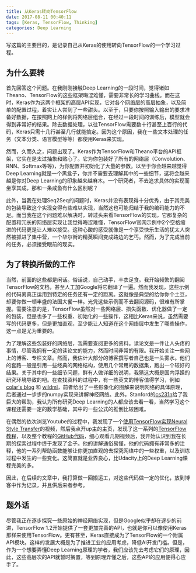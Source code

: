 ```yaml
---
title: 从Keras转向TensorFlow
date: 2017-08-11 00:40:11
tags: [Keras, TensorFlow, Thinking]
categories: Deep Learning
---
```


写这篇的主要目的，是记录自己从Keras的使用转向TensorFlow的一个学习过程。

## 为什么要转

首先回答这个问题。在我刚刚接触Deep Learning的一段时间，觉得诸如Theano、TensorFlow的这些框架晦涩难懂，需要非常长的学习曲线。而在这时，Keras作为这两个框架的高层API实现，它对各个网络层的高层抽象，以及简单的配置过程，着实让人尝到了一些甜头。以至于，只要你按照输入输出的要求准备好数据，在按照网上的样例将网络层组合，在经过一段时间的训练后，模型就会得到非常好的结果。除去数据处理，以往TensorFlow需要数十行甚至上百行的代码，Keras只需十几行甚至几行就能搞定。因为这个原因，我在一些文本处理的任务（文本分类、语言模型等等）都使用Keras来实现。

然而，久而久之，问题出现了。Keras作为TensorFlow和Theano平台的API框架，它实在是太过抽象和贴心了。它为你包装好了所有的网络层（Convolution、RNN、Softmax等等)，为你配置并初始化了大量的参数。以至于你会越来越觉得Deep Learning就是一个黑盒子，你并不需要去理解其中的一些细节，这将会越来越是你对Deep Learning的印象越来越麻木。一个研究者，不去追求具体的实现而坐享其成，那和一条咸鱼有什么区别呢？

此外，当我在处理Seq2Seq的问题时，Keras并没有表现得十分优秀，由于其完美的包装导致这个实现变得有些难以实现，当然这也可能归结于我的编码能力的不足。而当我在这个问题难以解决时，转过头来看TensorFlow的实现，它那复杂的配置和冗长的网络层实现让我觉得晦涩难懂，TensorFlow官网示例中2个空格缩进的代码更是让人难以接受。这种心酸的感受就像是一个享受快乐生活的犹太人突然被抓进了集中营，一个华尔街的精英瞬间变成路边的乞丐。然而，为了完成当前的任务，必须接受眼前的现实。

## 为了转换所做的工作

当然，前面的这些都是闲话。俗话说，自己动手，丰衣足食。我开始频繁的翻阅TensorFlow的文档，甚至人工加Google将它翻译了一遍。然而我发现，这些示例的代码离真正运用到特定的任务还有一定的距离。这就像是典型的给你你个土豆，却要你做一顿丰盛的法国大餐一样。光凭这些示例而不去翻阅源码，很难有所掌握。需要注意的是，TensorFlow虽然对一些网络层、损失函数、优化器做了一定的包装，但是也多了一些权重、初始化的一些操作，这相比Keras来说，虽然需要写的代码更多，但是更加直观，至少能让人知道在这个网络层中发生了哪些操作，这一点是尤为重要的。

为了理解这些包装好的网络层，我需要查阅更多的资料。读论文是一件让人头疼的事情，尽管我拥有一定的读论文的能力，然而时间非常的有限。我开始关注一些网上的博客、专栏文章。然而，我估计大部分的博客撰写者自己也是一头雾水。他们的套路一般是引用一些经典的网络结构，使用几个常用的数据集，跑出一个较好的结果。关于其中的一些细节问题，鲜有人做详细的说明，我猜这大概是国内浮躁的研究环境导致的吧。在查找资料的过程中，有一些英文的博客值得学习，例如[colar's blog](http://colah.github.io/) 和 [wildml](http://www.wildml.com/)，前者给出了一些形象化的图解来说明网络的具体原理，后者通过一步步的numpy实现来讲解神经网络。此外，Stanford的[cs231n](http://cs231n.stanford.edu/)给了我巨大的帮助，我认为所有研究Deep Learning的人都应该去看一看，当然学习这个课程还需要一定的数学基础，其中的一些公式的推倒比较困难。

在偶然的依次浏览Youtube的过程中，我发现了一个[使用TensorFlow实现Neural Style Transfer](https://www.youtube.com/watch?v=LoePx3QC5Js)的视频，然后我点开up主的主页，发现了这一系列的[TensorFlow教程](https://www.youtube.com/watch?v=wuo4JdG3SvU&list=PL9Hr9sNUjfsmEu1ZniY0XpHSzl5uihcXZ)，以及整个教程的[GitHub代码](https://github.com/Hvass-Labs/TensorFlow-Tutorials)，细心观看几期视频后，我开始认识到我在长期的探索过程中终于发现了金子。他的讲解通俗易懂，他的代码拥有非常多的注释，他的一系列帮助函数能够让你更加直观的去探究网络中的一些权重，以及训练过程中发生的一些变化。这简直就是业界良心，比Udacity上的Deep Learning课程完美的多。

因此，在后续的文章中，我打算做一回搬运工，对这些代码做一定的优化，放到博客中作为记录，并且供后来者参考。

## 题外话

尽管我正在逐步探究一些原始的神经网络实现，但是Google似乎却在逐步的前进，TensorFlow 1.2开始提供了一套更加完善的API，也就是你可以像使用Keras那样来使用TensorFlow。更有甚至，Keras直接成为了TensorFlow的一个附属API模块。这样的发展大概是为了推进工业的应用考虑，降低AI开发门槛。但是，作为一个想要弄懂Deep Learning原理的学者，我们应该先去考虑它们的原理，因此，这些高层次的API就暂时搁置，等到原理弄懂之后，这些API的应用便得心应手了。
